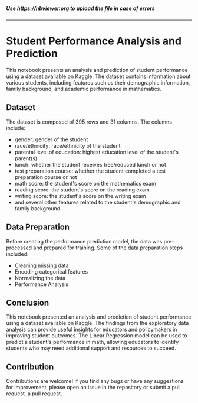 ##### Use https://nbviewer.org to upload the file in case of errors
---

# Student Performance Analysis and Prediction
This notebook presents an analysis and prediction of student performance using a dataset available on Kaggle. The dataset contains information about various students, including features such as their demographic information, family background, and academic performance in mathematics.

## Dataset
The dataset is composed of 395 rows and 31 columns. The columns include:

- gender: gender of the student
- race/ethnicity: race/ethnicity of the student
- parental level of education: highest education level of the student's parent(s)
- lunch: whether the student receives free/reduced lunch or not
- test preparation course: whether the student completed a test preparation course or not
- math score: the student's score on the mathematics exam
- reading score: the student's score on the reading exam
- writing score: the student's score on the writing exam
- and several other features related to the student's demographic and family background

## Data Preparation
Before creating the performance prediction model, the data was pre-processed and prepared for training. Some of the data preparation steps included:

- Cleaning missing data
- Encoding categorical features
- Normalizing the data
- Performance Analysis

## Conclusion
This notebook presented an analysis and prediction of student performance using a dataset available on Kaggle. The findings from the exploratory data analysis can provide useful insights for educators and policymakers in improving student outcomes. The Linear Regression model can be used to predict a student's performance in math, allowing educators to identify students who may need additional support and resources to succeed.

## Contribution
Contributions are welcome! If you find any bugs or have any suggestions for improvement, please open an issue in the repository or submit a pull request.
a pull request.
